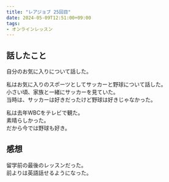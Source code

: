 ```yaml
---
title: "レアジョブ 25回目"
date: 2024-05-09T12:51:00+09:00
tags:
- オンラインレッスン
---
```


## 話したこと

自分のお気に入りについて話した。

私はお気に入りのスポーツとしてサッカーと野球について話した。  
小さい頃、家族と一緒にサッカーを見ていた。  
当時は、サッカーは好きだったけど野球は好きじゃなかった。

私は去年WBCをテレビで観た。  
素晴らしかった。  
だから今では野球も好き。

## 感想

留学前の最後のレッスンだった。  
前よりは英語話せるようになった。
